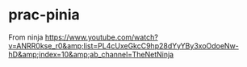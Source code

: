# prac-pinia
From ninja https://www.youtube.com/watch?v=ANRR0kse_r0&amp;list=PL4cUxeGkcC9hp28dYyYBy3xoOdoeNw-hD&amp;index=10&amp;ab_channel=TheNetNinja

